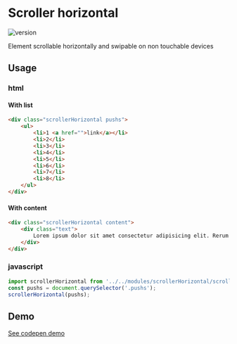 
# Scroller horizontal

![version](https://img.shields.io/github/manifest-json/v/Natjo/scrollerHorizontal)  

Element scrollable horizontally and swipable on non touchable devices
## Usage

### html
#### With list
```html
<div class="scrollerHorizontal pushs">
    <ul>
        <li>1 <a href="">link</a></li>
        <li>2</li>
        <li>3</li>
        <li>4</li>
        <li>5</li>
        <li>6</li>
        <li>7</li>
        <li>8</li>	
    </ul>
</div>
```
#### With content
```html
<div class="scrollerHorizontal content">
	<div class="text">
		Lorem ipsum dolor sit amet consectetur adipisicing elit. Rerum non enim quibusdam dignissimos, reiciendis libero ab vel sapiente adipisci quod dolore suscipit ut. Ipsam numquam magni laborum quibusdam voluptates veniam vitae aliquam praesentium, cumque dolorum mollitia excepturi similique voluptas rem! Quibusdam illo reprehenderit, expedita magnam odit minima, sint tempora officia provident quia, quam dolorum molestias? Quisquam, rem dolorem iure distinctio quidem.
	</div>
</div>
```

### javascript
```javascript
import scrollerHorizontal from '../../modules/scrollerHorizontal/scrollerHorizontal.js';
const pushs = document.querySelector('.pushs');
scrollerHorizontal(pushs);
```


## Demo
[See codepen demo](https://codepen.io/natjo/pen/ZEXyXWK)
